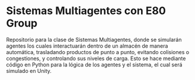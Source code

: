 # Sistemas Multiagentes con E80 Group
Repositorio para la clase de Sistemas Multiagentes, donde se simularán agentes los cuales interactuarán dentro de un almacén de manera automática, trasladando productos de punto a punto, evitando colisiones o congestiones, y controlando sus niveles de carga. Esto se hace mediante código en Python para la lógica de los agentes y el sistema, el cual será simulado en Unity.
